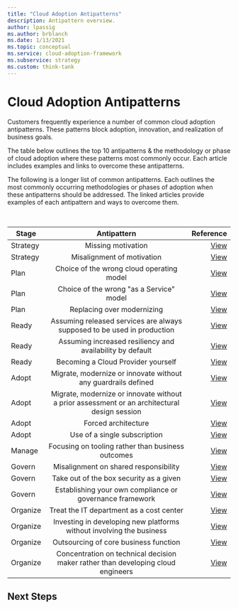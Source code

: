 ```yaml
---
title: "Cloud Adoption Antipatterns"
description: Antipattern overview.
author: lpassig
ms.author: brblanch
ms.date: 1/13/2021
ms.topic: conceptual
ms.service: cloud-adoption-framework
ms.subservice: strategy
ms.custom: think-tank
---
```


# Cloud Adoption Antipatterns

Customers frequently experience a number of common cloud adoption antipatterns. These patterns block adoption, innovation, and realization of business goals.

The table below outlines the top 10 antipatterns & the methodology or phase of cloud adoption where these patterns most commonly occur. Each article includes examples and links to overcome these antipatterns.

<!--insert Next steps here -->

The following is a longer list of common antipatterns. Each outlines the most commonly occurring methodologies or phases of adoption when these antipatterns should be addressed. The linked articles provide examples of each antipattern and ways to overcome them.

<br>

| Stage | Antipattern | Reference |
| ------------- |:-------------:| -----:|
| Strategy | Missing motivation | [View](./strategy-antipatterns.md#antipattern-missing-motivation) |
| Strategy | Misalignment of motivation | [View](./strategy-antipatterns.md#antipattern-misalignment-of-motivation) |
| Plan | Choice of the wrong cloud operating model | [View](./plan-antipatterns.md#antipattern-the-wrong-cloud-operating-model) |
| Plan | Choice of the wrong "as a Service" model | [View](./plan-antipatterns.md#antipattern-the-wrong-as-a-service-model) |
| Plan | Replacing over modernizing | [View](./plan-antipatterns.md#antipattern-replacing-over-modernizing) |
| Ready | Assuming released services are always supposed to be used in production | [View](./ready-antipatterns.md#antipattern-assuming-released-services-are-always-supposed-to-be-used-in-production) |
| Ready | Assuming increased resiliency and availability by default | [View](./ready-antipatterns.md#antipattern-assuming-increased-resiliency-and-availability-by-default) |
| Ready | Becoming a Cloud Provider yourself | [View](./ready-antipatterns.md#antipattern-becoming-a-cloud-provider-yourself) |
| Adopt | Migrate, modernize or innovate without any guardrails defined | [View](./migrate-antipatterns.md#antipattern-migrate-modernize-or-innovate-without-any-guardrails-defined) |
| Adopt | Migrate, modernize or innovate without a prior assessment or an architectural design session | [View](./migrate-antipatterns.md#antipattern-migrate-modernize-or-innovate-without-a-prior-assessment-or-an-architectural-design-session) |
| Adopt | Forced architecture | [View](./migrate-antipatterns.md#antipattern-forced-architecture) |
| Adopt | Use of a single subscription | [View](./migrate-antipatterns.md#antipattern-use-of-a-single-subscription) |
| Manage | Focusing on tooling rather than business outcomes | [View](./manage-antipatterns.md#antipattern-focusing-on-tooling-rather-than-business-outcomes) |
| Govern | Misalignment on shared responsibility | [View](./govern-antipatterns.md#antipattern-misalignment-on-shared-responsibility) |
| Govern | Take out of the box security as a given | [View](./govern-antipatterns.md#antipattern-take-out-of-the-box-security-as-a-given) |
| Govern | Establishing your own compliance or governance framework | [View](./govern-antipatterns.md#antipattern-establishing-your-own-compliance-or-governance-framework) |
| Organize | Treat the IT department as a cost center | [View](./organize-antipatterns.md#antipattern-treat-the-it-department-as-a-cost-center) |
| Organize | Investing in developing new platforms without involving the business | [View](./organize-antipatterns.md#antipattern-investing-in-developing-new-platforms-without-involving-the-business) |
| Organize | Outsourcing of core business function | [View](./organize-antipatterns.md#antipattern-outsourcing-of-core-business-function) |
| Organize | Concentration on technical decision maker rather than developing cloud engineers | [View](./organize-antipatterns.md#antipattern-concentration-on-technical-decision-maker-rather-than-developing-cloud-engineers) |

## Next Steps

<!--insert Next steps here -->
